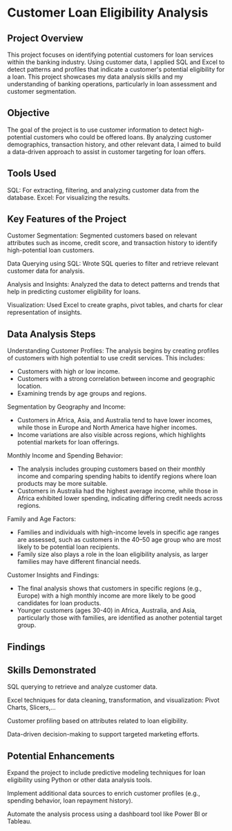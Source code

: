 # Customer Loan Eligibility Analysis
## Project Overview
This project focuses on identifying potential customers for loan services within the banking industry. Using customer data, I applied SQL and Excel to detect patterns and profiles that indicate a customer's potential eligibility for a loan. This project showcases my data analysis skills and my understanding of banking operations, particularly in loan assessment and customer segmentation.

## Objective
The goal of the project is to use customer information to detect high-potential customers who could be offered loans. By analyzing customer demographics, transaction history, and other relevant data, I aimed to build a data-driven approach to assist in customer targeting for loan offers.

## Tools Used
SQL: For extracting, filtering, and analyzing customer data from the database.
Excel: For visualizing the results.

## Key Features of the Project
Customer Segmentation: Segmented customers based on relevant attributes such as income, credit score, and transaction history to identify high-potential loan customers.

Data Querying using SQL: Wrote SQL queries to filter and retrieve relevant customer data for analysis.

Analysis and Insights: Analyzed the data to detect patterns and trends that help in predicting customer eligibility for loans.

Visualization: Used Excel to create graphs, pivot tables, and charts for clear representation of insights.

## Data Analysis Steps
Understanding Customer Profiles: The analysis begins by creating profiles of customers with high potential to use credit services. This includes:
- Customers with high or low income.
- Customers with a strong correlation between income and geographic location.
- Examining trends by age groups and regions.

Segmentation by Geography and Income:
- Customers in Africa, Asia, and Australia tend to have lower incomes, while those in Europe and North America have higher incomes.
- Income variations are also visible across regions, which highlights potential markets for loan offerings.

Monthly Income and Spending Behavior:
- The analysis includes grouping customers based on their monthly income and comparing spending habits to identify regions where loan products may be more suitable.
- Customers in Australia had the highest average income, while those in Africa exhibited lower spending, indicating differing credit needs across regions.

Family and Age Factors:
- Families and individuals with high-income levels in specific age ranges are assessed, such as customers in the 40–50 age group who are most likely to be potential loan recipients.
- Family size also plays a role in the loan eligibility analysis, as larger families may have different financial needs.

Customer Insights and Findings:
- The final analysis shows that customers in specific regions (e.g., Europe) with a high monthly income are more likely to be good candidates for loan products.
- Younger customers (ages 30-40) in Africa, Australia, and Asia, particularly those with families, are identified as another potential target group.

## Findings


## Skills Demonstrated
SQL querying to retrieve and analyze customer data. 

Excel techniques for data cleaning, transformation, and visualization: Pivot Charts, Slicers,...

Customer profiling based on attributes related to loan eligibility.

Data-driven decision-making to support targeted marketing efforts.

## Potential Enhancements
Expand the project to include predictive modeling techniques for loan eligibility using Python or other data analysis tools.

Implement additional data sources to enrich customer profiles (e.g., spending behavior, loan repayment history).

Automate the analysis process using a dashboard tool like Power BI or Tableau.
